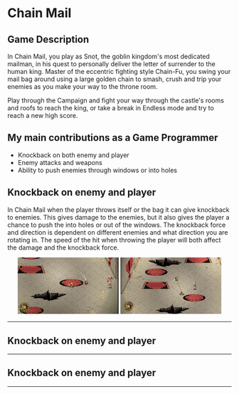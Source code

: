 # Chain Mail

## Game Description
In Chain Mail, you play as Snot, the goblin kingdom's most dedicated mailman, in his quest to personally deliver the letter of surrender to the human king. Master of the eccentric fighting style Chain-Fu, you swing your mail bag around using a large golden chain to smash, crush and trip your enemies as you make your way to the throne room.

Play through the Campaign and fight your way through the castle's rooms and roofs to reach the king, or take a break in Endless mode and try to reach a new high score.

## My main contributions as a Game Programmer
- Knockback on both enemy and player
- Enemy attacks and weapons
- Ability to push enemies through windows or into holes

## Knockback on enemy and player
In Chain Mail when the player throws itself or the bag it can give knockback to enemies. This gives damage to the enemies, but it also gives the player a chance to push the into holes or out of the windows. The knockback force and direction is dependent on different enemies and what direction you are rotating in. The speed of the hit when throwing the player will both affect the damage and the knockback force.

<div align="center">
  <img src="Images/chainmailknockback1.gif" width="45%" />
  <img src="Images/chainmailknockback2.gif" width="45%" />
</div>

---

## Knockback on enemy and player

---

## Knockback on enemy and player

---